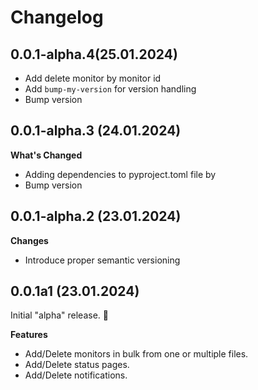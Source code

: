 # Changelog

## 0.0.1-alpha.4(25.01.2024)

- Add delete monitor by monitor id
- Add `bump-my-version` for version handling
- Bump version

## 0.0.1-alpha.3 (24.01.2024)

**What's Changed**

- Adding dependencies to pyproject.toml file by
- Bump version

## 0.0.1-alpha.2 (23.01.2024)

**Changes**

- Introduce proper semantic versioning

## 0.0.1a1 (23.01.2024)

Initial "alpha" release. :tada:

**Features**

- Add/Delete monitors in bulk from one or multiple files.
- Add/Delete status pages.
- Add/Delete notifications.
